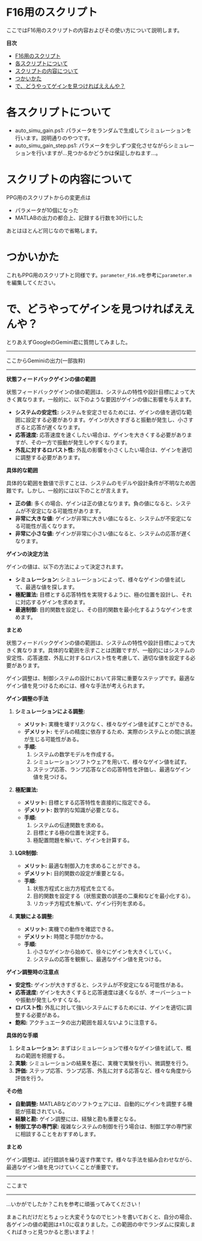# F16用のスクリプト

ここではF16用のスクリプトの内容およびその使い方について説明します。

**目次**

- [F16用のスクリプト](#f16用のスクリプト)
- [各スクリプトについて](#各スクリプトについて)
- [スクリプトの内容について](#スクリプトの内容について)
- [つかいかた](#つかいかた)
- [で、どうやってゲインを見つければええんや？](#でどうやってゲインを見つければええんや)


# 各スクリプトについて
* auto_simu_gain.ps1: パラメータをランダムで生成してシミュレーションを行います。説明通りのやつです。
* auto_simu_gain_step.ps1: パラメータを少しずつ変化させながらシミュレーションを行いますが…見つかるかどうかは保証しかねます…。

# スクリプトの内容について
PPG用のスクリプトからの変更点は

* パラメータが10個になった
* MATLABの出力の都合上、記録する行数を30行にした

あとはほとんど同じなので省略します。

# つかいかた
これもPPG用のスクリプトと同様です。`parameter_F16.m`を参考に`parameter.m`を編集してください。

# で、どうやってゲインを見つければええんや？
とりあえずGoogleのGemini君に質問してみました。

---

ここからGeminiの出力(一部抜粋)

---

**状態フィードバックゲインの値の範囲**

状態フィードバックゲインの値の範囲は、システムの特性や設計目標によって大きく異なります。一般的に、以下のような要因がゲインの値に影響を与えます。

* **システムの安定性:** システムを安定させるためには、ゲインの値を適切な範囲に設定する必要があります。ゲインが大きすぎると振動が発生し、小さすぎると応答が遅くなります。
* **応答速度:** 応答速度を速くしたい場合は、ゲインを大きくする必要がありますが、その一方で振動が発生しやすくなります。
* **外乱に対するロバスト性:** 外乱の影響を小さくしたい場合は、ゲインを適切に調整する必要があります。

**具体的な範囲**

具体的な範囲を数値で示すことは、システムのモデルや設計条件が不明なため困難です。しかし、一般的には以下のことが言えます。

* **正の値:** 多くの場合、ゲインは正の値となります。負の値になると、システムが不安定になる可能性があります。
* **非常に大きな値:** ゲインが非常に大きい値になると、システムが不安定になる可能性が高くなります。
* **非常に小さな値:** ゲインが非常に小さい値になると、システムの応答が遅くなります。

**ゲインの決定方法**

ゲインの値は、以下の方法によって決定されます。

* **シミュレーション:** シミュレーションによって、様々なゲインの値を試して、最適な値を探します。
* **極配置法:** 目標とする応答特性を実現するように、極の位置を設計し、それに対応するゲインを求めます。
* **最適制御:** 目的関数を設定し、その目的関数を最小化するようなゲインを求めます。

**まとめ**

状態フィードバックゲインの値の範囲は、システムの特性や設計目標によって大きく異なります。具体的な範囲を示すことは困難ですが、一般的にはシステムの安定性、応答速度、外乱に対するロバスト性を考慮して、適切な値を設定する必要があります。


ゲイン調整は、制御システムの設計において非常に重要なステップです。最適なゲイン値を見つけるためには、様々な手法が考えられます。

**ゲイン調整の手法**

1. **シミュレーションによる調整:**
   * **メリット:** 実機を壊すリスクなく、様々なゲイン値を試すことができる。
   * **デメリット:** モデルの精度に依存するため、実際のシステムとの間に誤差が生じる可能性がある。
   * **手順:**
     1. システムの数学モデルを作成する。
     2. シミュレーションソフトウェアを用いて、様々なゲイン値を試す。
     3. ステップ応答、ランプ応答などの応答特性を評価し、最適なゲイン値を見つける。

2. **極配置法:**
   * **メリット:** 目標とする応答特性を直接的に指定できる。
   * **デメリット:** 数学的な知識が必要となる。
   * **手順:**
     1. システムの伝達関数を求める。
     2. 目標とする極の位置を決定する。
     3. 極配置問題を解いて、ゲインを計算する。

3. **LQR制御:**
   * **メリット:** 最適な制御入力を求めることができる。
   * **デメリット:** 目的関数の設定が重要となる。
   * **手順:**
     1. 状態方程式と出力方程式を立てる。
     2. 目的関数を設定する（状態変数の誤差の二乗和などを最小化する）。
     3. リカッチ方程式を解いて、ゲイン行列を求める。

4. **実験による調整:**
   * **メリット:** 実機での動作を確認できる。
   * **デメリット:** 時間と手間がかかる。
   * **手順:**
     1. 小さなゲインから始めて、徐々にゲインを大きくしていく。
     2. システムの応答を観察し、最適なゲイン値を見つける。

**ゲイン調整時の注意点**

* **安定性:** ゲインが大きすぎると、システムが不安定になる可能性がある。
* **応答速度:** ゲインを大きくすると応答速度は速くなるが、オーバーシュートや振動が発生しやすくなる。
* **ロバスト性:** 外乱に対して強いシステムにするためには、ゲインを適切に調整する必要がある。
* **飽和:** アクチュエータの出力範囲を超えないように注意する。

**具体的な手順**

1. **シミュレーション:** まずはシミュレーションで様々なゲイン値を試して、概ねの範囲を把握する。
2. **実験:** シミュレーションの結果を基に、実機で実験を行い、微調整を行う。
3. **評価:** ステップ応答、ランプ応答、外乱に対する応答など、様々な角度から評価を行う。

**その他**

* **自動調整:** MATLABなどのソフトウェアには、自動的にゲインを調整する機能が搭載されている。
* **経験と勘:** ゲイン調整には、経験と勘も重要となる。
* **制御工学の専門家:** 複雑なシステムの制御を行う場合は、制御工学の専門家に相談することをおすすめします。

**まとめ**

ゲイン調整は、試行錯誤を繰り返す作業です。様々な手法を組み合わせながら、最適なゲイン値を見つけていくことが重要です。

---

ここまで

---

…いかがでしたか？これを参考に頑張ってみてください！

まぁこれだけだとちょっと大変そうなのでヒントを書いておくと、自分の場合、各ゲインの値の範囲は$\pm 1.0$に収まりました。この範囲の中でランダムに探索しまくればきっと見つかると思いますよ！
